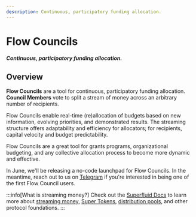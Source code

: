 ```yaml
---
description: Continuous, participatory funding allocation.
---
```


# Flow Councils
**_Continuous, participatory funding allocation._**

## Overview
**Flow Councils** are a tool for continuous, participatory funding allocation. **Council Members** vote to split a stream of money across an arbitrary number of recipients. 

Flow Councils enable real-time (re)allocation of budgets based on new information, evolving priorities, and demonstrated results. The streaming structure offers adaptability and efficiency for allocators; for recipients, capital velocity and budget predictability.

Flow Councils are a great tool for grants programs, organizational budgeting, and any collective allocation process to become more dynamic and effective.

In June, we'll be releasing a no-code launchpad for Flow Councils. In the meantime, reach out to us on [Telegram](https://t.me/flowstatecoop) if you're interested in being one of the first Flow Council users.

:::info[What is streaming money?]
Check out the [Superfluid Docs](https://docs.superfluid.finance/docs/concepts/superfluid) to learn more about [streaming money](https://docs.superfluid.finance/docs/concepts/overview/money-streaming), [Super Tokens](https://docs.superfluid.finance/docs/concepts/overview/super-tokens), [distribution pools](https://docs.superfluid.finance/docs/concepts/overview/distributions), and other protocol foundations. 
:::